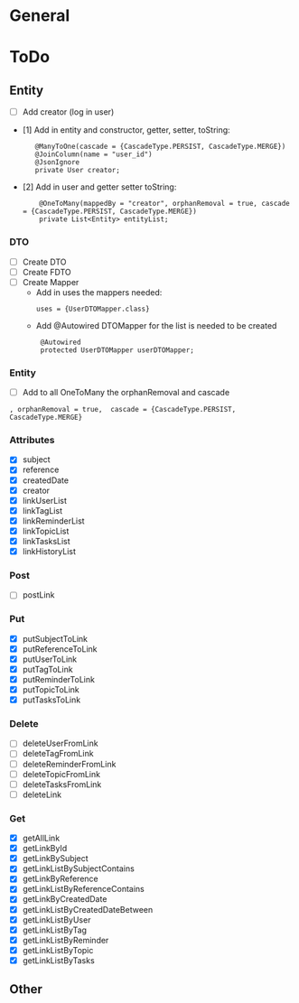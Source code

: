 # General

# ToDo

## Entity

- [ ] Add creator (log in user)
- [1] Add in entity and constructor, getter, setter, toString:
   ```
      @ManyToOne(cascade = {CascadeType.PERSIST, CascadeType.MERGE})
      @JoinColumn(name = "user_id")
      @JsonIgnore
      private User creator;
  ```
- [2] Add in user and getter setter toString:
  ```
      @OneToMany(mappedBy = "creator", orphanRemoval = true, cascade = {CascadeType.PERSIST, CascadeType.MERGE})
      private List<Entity> entityList;
  ```

### DTO

- [ ] Create DTO
- [ ] Create FDTO
- [ ] Create Mapper
    - Add in uses the mappers needed:
      ```
      uses = {UserDTOMapper.class}
      ```
    - Add @Autowired DTOMapper for the list is needed to be created
      ```
       @Autowired
       protected UserDTOMapper userDTOMapper;
      ```

### Entity

- [ ] Add to all OneToMany the orphanRemoval and cascade

```
, orphanRemoval = true,  cascade = {CascadeType.PERSIST, CascadeType.MERGE}
```

### Attributes

- [x] subject
- [x] reference
- [x] createdDate
- [x] creator
- [x] linkUserList
- [x] linkTagList
- [x] linkReminderList
- [x] linkTopicList
- [x] linkTasksList
- [x] linkHistoryList

### Post

- [ ] postLink

### Put

- [x] putSubjectToLink
- [x] putReferenceToLink
- [x] putUserToLink
- [x] putTagToLink
- [x] putReminderToLink
- [x] putTopicToLink
- [x] putTasksToLink

### Delete

- [ ] deleteUserFromLink
- [ ] deleteTagFromLink
- [ ] deleteReminderFromLink
- [ ] deleteTopicFromLink
- [ ] deleteTasksFromLink
- [ ] deleteLink

### Get

- [x] getAllLink
- [x] getLinkById
- [x] getLinkBySubject
- [x] getLinkListBySubjectContains
- [x] getLinkByReference
- [x] getLinkListByReferenceContains
- [x] getLinkByCreatedDate
- [x] getLinkListByCreatedDateBetween
- [x] getLinkListByUser
- [x] getLinkListByTag
- [x] getLinkListByReminder
- [x] getLinkListByTopic
- [x] getLinkListByTasks

## Other
